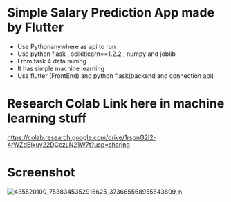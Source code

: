 # Simple Salary Prediction App made by Flutter

- Use Pythonanywhere as api to run
- Use python flask , scikitlearn==1.2.2 , numpy and joblib
- From task 4 data mining
- It has simple machine learning
- Use flutter (FrontEnd) and python flask(backend and connection api)

# Research Colab Link here in machine learning stuff
https://colab.research.google.com/drive/1rspnG2I2-4rWZdBlxuy22DCczLN21W7t?usp=sharing

# Screenshot
![435520100_7538345352916625_373665568955543809_n](https://github.com/karlmacas29/salary_predict/assets/83496597/8d60e9ed-5f01-4381-a0e8-994269a9ca8c)
